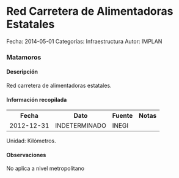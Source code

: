 Red Carretera de Alimentadoras Estatales
=====

Fecha: 2014-05-01
Categorías: Infraestructura
Autor: IMPLAN

### Matamoros

#### Descripción

Red carretera de alimentadoras estatales.

#### Información recopilada

<table class="table table-hover table-bordered">
  <tr><th>Fecha</th><th>Dato</th><th>Fuente</th><th>Notas</th></tr>
  <tr><td>2012-12-31</td><td>INDETERMINADO</td><td>INEGI</td><td></td></tr>
</table>

Unidad: Kilómetros.

#### Observaciones

No aplica a nivel metropolitano
